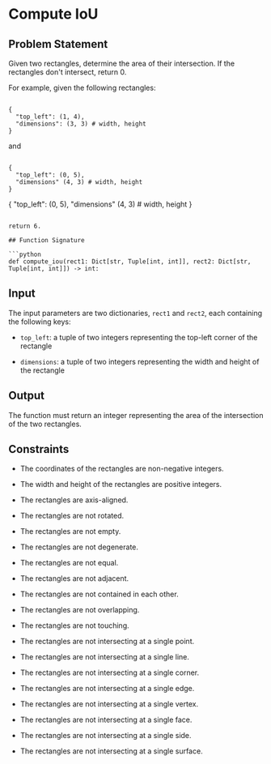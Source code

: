 # Compute IoU

## Problem Statement

Given two rectangles, determine the area of their intersection. If the rectangles don't intersect, return 0.

For example, given the following rectangles:

```

{
  "top_left": (1, 4),
  "dimensions": (3, 3) # width, height
}
```

and

```

{
  "top_left": (0, 5),
  "dimensions" (4, 3) # width, height
}
```

{
  "top_left": (0, 5),
  "dimensions" (4, 3) # width, height
}

```

return 6.

## Function Signature

```python
def compute_iou(rect1: Dict[str, Tuple[int, int]], rect2: Dict[str, Tuple[int, int]]) -> int:
```

## Input

The input parameters are two dictionaries, `rect1` and `rect2`, each containing the following keys:

- `top_left`: a tuple of two integers representing the top-left corner of the rectangle

- `dimensions`: a tuple of two integers representing the width and height of the rectangle

## Output

The function must return an integer representing the area of the intersection of the two rectangles.

## Constraints

- The coordinates of the rectangles are non-negative integers.

- The width and height of the rectangles are positive integers.

- The rectangles are axis-aligned.

- The rectangles are not rotated.

- The rectangles are not empty.

- The rectangles are not degenerate.

- The rectangles are not equal.

- The rectangles are not adjacent.

- The rectangles are not contained in each other.

- The rectangles are not overlapping.

- The rectangles are not touching.

- The rectangles are not intersecting at a single point.

- The rectangles are not intersecting at a single line.

- The rectangles are not intersecting at a single corner.

- The rectangles are not intersecting at a single edge.

- The rectangles are not intersecting at a single vertex.

- The rectangles are not intersecting at a single face.

- The rectangles are not intersecting at a single side.

- The rectangles are not intersecting at a single surface.
